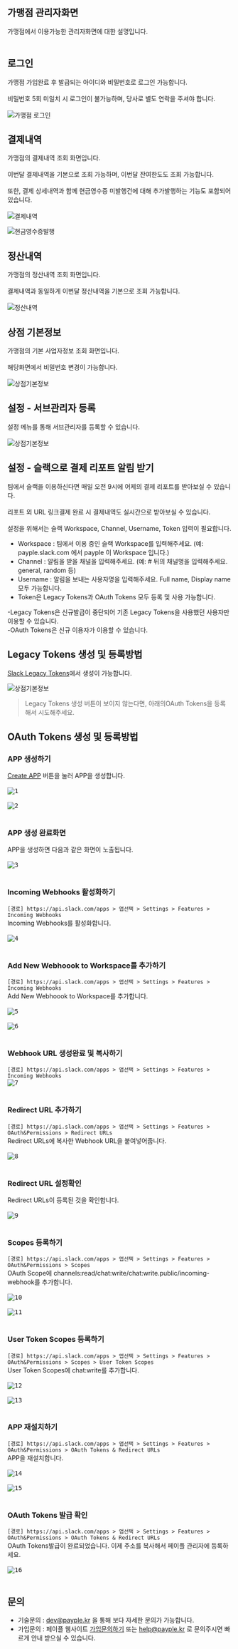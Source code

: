 ## 가맹점 관리자화면  
가맹점에서 이용가능한 관리자화면에 대한 설명입니다.<br><br>

## 로그인 
가맹점 가입완료 후 발급되는 아이디와 비밀번호로 로그인 가능합니다.<br><br>
비밀번호 5회 미일치 시 로그인이 불가능하며, 당사로 별도 연락을 주셔야 합니다.<br><br>
![가맹점 로그인](img/login.png "가맹점 로그인")

## 결제내역  
가맹점의 결제내역 조회 화면입니다.<br><br>
이번달 결제내역을 기본으로 조회 가능하며, 이번달 잔여한도도 조회 가능합니다.<br><br>
또한, 결제 상세내역과 함께 현금영수증 미발행건에 대해 추가발행하는 기능도 포함되어 있습니다.<br><br>
![결제내역](img/paymentlist.png "결제내역")

![현금영수증발행](img/tax.png "현금영수증발행")

## 정산내역  
가맹점의 정산내역 조회 화면입니다.<br><br>
결제내역과 동일하게 이번달 정산내역을 기본으로 조회 가능합니다.<br><br>
![정산내역](img/accountlist.png "정산내역")

## 상점 기본정보   
가맹점의 기본 사업자정보 조회 화면입니다.<br><br>
해당화면에서 비밀번호 변경이 가능합니다.<br><br>
![상점기본정보](img/info.png "상점기본정보")

## 설정 - 서브관리자 등록 
설정 메뉴를 통해 서브관리자를 등록할 수 있습니다.<br><br>
![상점기본정보](img/info.png "상점기본정보")


## 설정 - 슬랙으로 결제 리포트 알림 받기 
팀에서 슬랙을 이용하신다면 매일 오전 9시에 어제의 결제 리포트를 받아보실 수 있습니다.<br><br>
리포트 외 URL 링크결제 완료 시 결제내역도 실시간으로 받아보실 수 있습니다.<br><br>
설정을 위해서는 슬랙 Workspace, Channel, Username, Token 입력이 필요합니다.<br>
* Workspace : 팀에서 이용 중인 슬랙 Workspace를 입력해주세요. (예: payple.slack.com 에서 payple 이 Workspace 입니다.)<br>
* Channel : 알림을 받을 채널을 입력해주세요. (예: # 뒤의 채널명을 입력해주세요. general, random 등)<br>
* Username : 알림을 보내는 사용자명을 입력해주세요. Full name, Display name 모두 가능합니다.<br>
* Token은 Legacy Tokens과 OAuth Tokens 모두 등록 및 사용 가능합니다.

-Legacy Tokens은 신규발급이 중단되어 기존 Legacy Tokens을 사용했던 사용자만 이용할 수 있습니다.<br>
-OAuth Tokens은 신규 이용자가 이용할 수 있습니다.


## Legacy Tokens 생성 및 등록방법
[Slack Legacy Tokens](https://api.slack.com/custom-integrations/legacy-tokens)에서 생성이 가능합니다.

![상점기본정보](img/info.png "상점기본정보")
>Legacy Tokens 생성 버튼이 보이지 않는다면, 아래의OAuth Tokens을 등록해서 시도해주세요.  

## OAuth Tokens 생성 및 등록방법
### APP 생성하기
[Create APP](https://api.slack.com/apps) 버튼을 눌러 APP을 생성합니다.<br/><br/>
<kbd>![1](img/1.png "1")</kbd><br/><br/>
<kbd>![2](img/2.png "2")</kbd><br/><br/>

### APP 생성 완료화면
APP을 생성하면 다음과 같은 화면이 노출됩니다.<br/><br/>
<kbd>![3](img/3.png "3")</kbd><br/><br/>

### Incoming Webhooks 활성화하기
`[경로] https://api.slack.com/apps > 앱선택 > Settings > Features > Incoming Webhooks`  
Incoming Webhooks를 활성화합니다.<br/><br/>
<kbd>![4](img/4.png "4")</kbd><br/><br/>

### Add New Webhoook to Workspace를 추가하기
`[경로] https://api.slack.com/apps > 앱선택 > Settings > Features > Incoming Webhooks`  
Add New Webhoook to Workspace를 추가합니다.<br/><br/>
<kbd>![5](img/5.png "5")</kbd><br/><br/>
<kbd>![6](img/6.png "6")</kbd><br/><br/>

### Webhook URL 생성완료 및 복사하기
`[경로] https://api.slack.com/apps > 앱선택 > Settings > Features > Incoming Webhooks`  
<kbd>![7](img/7.png "7")</kbd><br/><br/>

### Redirect URL 추가하기
`[경로] https://api.slack.com/apps > 앱선택 > Settings > Features > OAuth&Permissions > Redirect URLs`  
Redirect URLs에 복사한 Webhook URL을 붙여넣어줍니다.<br/><br/>
<kbd>![8](img/8.png "8")</kbd><br/><br/>

### Redirect URL 설정확인
Redirect URLs이 등록된 것을 확인합니다.<br/><br/>
<kbd>![9](img/9.png "9")</kbd><br/><br/>

### Scopes 등록하기
`[경로] https://api.slack.com/apps > 앱선택 > Settings > Features > OAuth&Permissions > Scopes`  
OAuth Scope에 channels:read/chat:write/chat:write.public/incoming-webhook를 추가합니다.<br/><br/>
<kbd>![10](img/10.png "10")</kbd><br/><br/>
<kbd>![11](img/11.png "11")</kbd><br/><br/>

### User Token Scopes 등록하기
`[경로] https://api.slack.com/apps > 앱선택 > Settings > Features > OAuth&Permissions > Scopes > User Token Scopes`  
User Token Scopes에 chat:write를 추가합니다.<br/><br/>
<kbd>![12](img/12.png "12")</kbd><br/><br/>
<kbd>![13](img/13.png "13")</kbd><br/><br/>

### APP 재설치하기
`[경로] https://api.slack.com/apps > 앱선택 > Settings > Features > OAuth&Permissions > OAuth Tokens & Redirect URLs`  
APP을 재설치합니다.<br/><br/>
<kbd>![14](img/14.png "14")</kbd><br/><br/>
<kbd>![15](img/15.png "15")</kbd><br/><br/>

### OAuth Tokens 발급 확인
`[경로] https://api.slack.com/apps > 앱선택 > Settings > Features > OAuth&Permissions > OAuth Tokens & Redirect URLs`  
OAuth Tokens발급이 완료되었습니다. 이제 주소를 복사해서 페이플 관리자에 등록하세요.<br/><br/>
<kbd>![16](img/16.png "16")</kbd><br/><br/>


## 문의  
* 기술문의 : dev@payple.kr 을 통해 보다 자세한 문의가 가능합니다.
* 가입문의 : 페이플 웹사이트 [가입문의하기](https://www.payple.kr) 또는 help@payple.kr 로 문의주시면 빠르게 안내 받으실 수 있습니다. 
